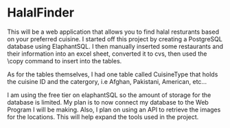 # HalalFinder

This will be a web application that allows you to find halal resturants based on your preferred cuisine. I started off this project by creating a PostgreSQL database using ElaphantSQL. I then manually inserted some restaurants and their information into an excel sheet, converted it to cvs, then used the \copy command to insert into the tables. 

As for the tables themselves, I had one table called CuisineType that holds the cuisine ID and the catergory, i.e Afghan, Pakistani, American, etc...

I am using the free tier on elaphantSQL so the amount of storage for the database is limited. My plan is to now connect my database to the Web Program I will be making. Also, I plan on using an API to retrieve the images for the locations. This will help expand the tools used in the project. 
